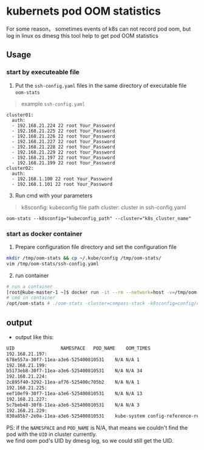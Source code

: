 # kubernets pod OOM statistics
For some reason， sometimes events of k8s can not record pod oom, but log in linux os dmesg
this tool help to get pod OOM statistics
## Usage

### start by executeable file

1. Put the `ssh-config.yaml` files in the same directory of executable file `oom-stats` 
> example `ssh-config.yaml`
```
cluster01:
  auth:
  - 192.168.21.224 22 root Your_Password 
  - 192.168.21.225 22 root Your_Password
  - 192.168.21.226 22 root Your_Password
  - 192.168.21.227 22 root Your_Password
  - 192.168.21.228 22 root Your_Password
  - 192.168.21.229 22 root Your_Password
  - 192.168.21.197 22 root Your_Password 
  - 192.168.21.199 22 root Your_Password
cluster02:
  auth:
  - 192.168.1.100 22 root Your_Password
  - 192.168.1.101 22 root Your_Password

```

3. Run cmd with your parameters
> k8sconfig: kubeconfig file path
> cluster: cluster in ssh-config.yaml
```
oom-stats --k8sconfig="kubeconfig_path" --cluster="k8s_cluster_name"
```

### start as docker container

1. Prepare configuration file directory and set the configuration file
```bash
mkdir /tmp/oom-stats && cp ~/.kube/config /tmp/oom-stats/
vim /tmp/oom-stats/ssh-config.yaml
```
2. run container
```bash
# run a container
[root@kube-master-1 ~]$ docker run -it --rm --network=host -v=/tmp/oom-stats:/opt/oom-stats/config --name=oom-stats clayz95/oom-stats
# cmd in container
/opt/oom-stats # ./oom-stats -cluster=compass-stack -k8sconfig=config/config
```

## output
- output like this:
```bash
UID					NAMESPACE	POD_NAME	OOM_TIMES
192.168.21.197:
678e557a-30f7-11ea-a3e6-525400810531	N/A	N/A	1
192.168.21.199:
b5173eb8-30f7-11ea-a3e6-525400810531	N/A	N/A	34
192.168.21.224:
2c895f40-3292-11ea-af76-525400c705b2	N/A	N/A	1
192.168.21.225:
eef10ef9-30f7-11ea-a3e6-525400810531	N/A	N/A	13
192.168.21.227:
5c7beb48-30f8-11ea-a3e6-525400810531	N/A	N/A	3
192.168.21.229:
830a85b7-2e0a-11ea-a3e6-525400810531	kube-system	config-reference-reference-v1-0-688c446d86-c2plw	2
```
PS: if the `NAMESPACE` and `POD_NAME` is N/A, that means we couldn't find the pod with the `UID` in cluster currently.  
we find oom pod's UID by dmesg log, so we could still get the UID.  